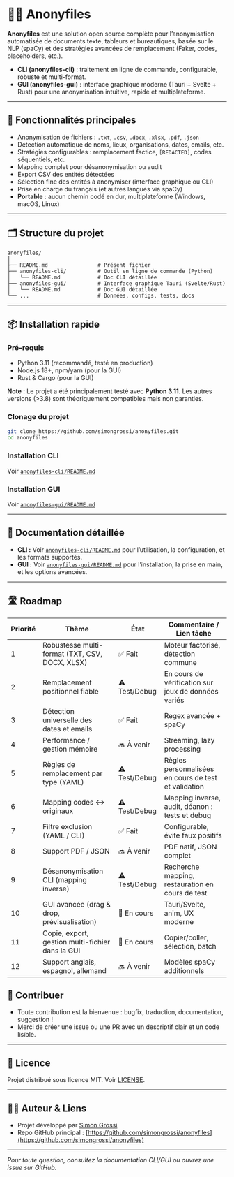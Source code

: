 # 🕵️‍♂️ Anonyfiles

**Anonyfiles** est une solution open source complète pour l’anonymisation automatisée de documents texte, tableurs et bureautiques, basée sur le NLP (spaCy) et des stratégies avancées de remplacement (Faker, codes, placeholders, etc.).

* **CLI (anonyfiles-cli)** : traitement en ligne de commande, configurable, robuste et multi-format.
* **GUI (anonyfiles-gui)** : interface graphique moderne (Tauri + Svelte + Rust) pour une anonymisation intuitive, rapide et multiplateforme.

---

## 🚀 Fonctionnalités principales

* Anonymisation de fichiers : `.txt`, `.csv`, `.docx`, `.xlsx`, `.pdf`, `.json`
* Détection automatique de noms, lieux, organisations, dates, emails, etc.
* Stratégies configurables : remplacement factice, `[REDACTED]`, codes séquentiels, etc.
* Mapping complet pour désanonymisation ou audit
* Export CSV des entités détectées
* Sélection fine des entités à anonymiser (interface graphique ou CLI)
* Prise en charge du français (et autres langues via spaCy)
* **Portable** : aucun chemin codé en dur, multiplateforme (Windows, macOS, Linux)

---

## 🗂️ Structure du projet

```plaintext
anonyfiles/
│
├── README.md                # Présent fichier
├── anonyfiles-cli/          # Outil en ligne de commande (Python)
│   └── README.md            # Doc CLI détaillée
├── anonyfiles-gui/          # Interface graphique Tauri (Svelte/Rust)
│   └── README.md            # Doc GUI détaillée
└── ...                      # Données, configs, tests, docs
```

---

## 📦 Installation rapide

### Pré-requis

* Python 3.11 (recommandé, testé en production)
* Node.js 18+, npm/yarn (pour la GUI)
* Rust & Cargo (pour la GUI)

**Note** : Le projet a été principalement testé avec **Python 3.11**. Les autres versions (>3.8) sont théoriquement compatibles mais non garanties.

### Clonage du projet

```bash
git clone https://github.com/simongrossi/anonyfiles.git
cd anonyfiles
```

### Installation CLI

Voir [`anonyfiles-cli/README.md`](anonyfiles-cli/README.md)

### Installation GUI

Voir [`anonyfiles-gui/README.md`](anonyfiles-gui/README.md)

---

## 📖 Documentation détaillée

* **CLI :** Voir [`anonyfiles-cli/README.md`](anonyfiles-cli/README.md) pour l’utilisation, la configuration, et les formats supportés.
* **GUI :** Voir [`anonyfiles-gui/README.md`](anonyfiles-gui/README.md) pour l’installation, la prise en main, et les options avancées.

---

## 🛣️ Roadmap

| Priorité | Thème                                                | État           | Commentaire / Lien tâche                          |
|----------|------------------------------------------------------|----------------|---------------------------------------------------|
| 1        | Robustesse multi-format (TXT, CSV, DOCX, XLSX)       | ✅ Fait        | Moteur factorisé, détection commune               |
| 2        | Remplacement positionnel fiable                      | ⚠️ Test/Debug  | En cours de vérification sur jeux de données variés|
| 3        | Détection universelle des dates et emails            | ✅ Fait        | Regex avancée + spaCy                             |
| 4        | Performance / gestion mémoire                        | 🔜 À venir     | Streaming, lazy processing                        |
| 5        | Règles de remplacement par type (YAML)               | ⚠️ Test/Debug  | Règles personnalisées en cours de test et validation|
| 6        | Mapping codes <-> originaux                          | ⚠️ Test/Debug  | Mapping inverse, audit, déanon : tests et debug   |
| 7        | Filtre exclusion (YAML / CLI)                        | ✅ Fait        | Configurable, évite faux positifs                 |
| 8        | Support PDF / JSON                                   | 🔜 À venir     | PDF natif, JSON complet                           |
| 9        | Désanonymisation CLI (mapping inverse)               | ⚠️ Test/Debug  | Recherche mapping, restauration en cours de test  |
| 10       | GUI avancée (drag & drop, prévisualisation)          | 🚧 En cours    | Tauri/Svelte, anim, UX moderne                    |
| 11       | Copie, export, gestion multi-fichier dans la GUI     | 🚧 En cours    | Copier/coller, sélection, batch                   |
| 12       | Support anglais, espagnol, allemand                  | 🔜 À venir     | Modèles spaCy additionnels                        |


## 🤝 Contribuer

* Toute contribution est la bienvenue : bugfix, traduction, documentation, suggestion !
* Merci de créer une issue ou une PR avec un descriptif clair et un code lisible.

---

## 📄 Licence

Projet distribué sous licence MIT. Voir [LICENSE](LICENSE).

---

## 👨‍💻 Auteur & Liens

* Projet développé par [Simon Grossi](https://github.com/simongrossi)
* Repo GitHub principal : [https://github.com/simongrossi/anonyfiles](https://github.com/simongrossi/anonyfiles)

---

*Pour toute question, consultez la documentation CLI/GUI ou ouvrez une issue sur GitHub.*
